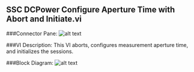 ## **SSC DCPower Configure Aperture Time with Abort and Initiate.vi**
###Connector Pane:
![alt text](/DCPower/SSC%20DCPower/Measure/SSC%20DCPower%20Configure%20Aperture%20Time%20with%20Abort%20and%20Initiate.vic.png "SSC DCPower Configure Aperture Time with Abort and Initiate.vi connector pane")

###VI Description:
This VI aborts, configures measurement aperture time, and initializes the sessions.

###Block Diagram:
![alt text](/DCPower/SSC%20DCPower/Measure/SSC%20DCPower%20Configure%20Aperture%20Time%20with%20Abort%20and%20Initiate.vid.png "SSC DCPower Configure Aperture Time with Abort and Initiate.vi block diagram")
